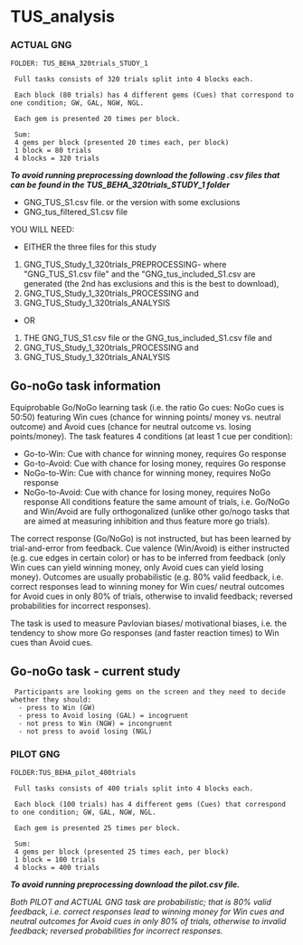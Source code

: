 # TUS_analysis

### ACTUAL GNG 
  
	FOLDER: TUS_BEHA_320trials_STUDY_1

     Full tasks consists of 320 trials split into 4 blocks each.
     
     Each block (80 trials) has 4 different gems (Cues) that correspond to one condition; GW, GAL, NGW, NGL. 
     
     Each gem is presented 20 times per block.
     
     Sum:
     4 gems per block (presented 20 times each, per block)
     1 block = 80 trials
     4 blocks = 320 trials
   
***To avoid running preprocessing download the following .csv files that can be found in the TUS_BEHA_320trials_STUDY_1 folder***
- GNG_TUS_S1.csv file.  or the version with some exclusions
- GNG_tus_filtered_S1.csv file


YOU WILL NEED: 

- EITHER 
the three files for this study 
1. GNG_TUS_Study_1_320trials_PREPROCESSING- where "GNG_TUS_S1.csv file" and the "GNG_tus_included_S1.csv are generated (the 2nd has exclusions and this is the best to download), 
2. GNG_TUS_Study_1_320trials_PROCESSING and 
3. GNG_TUS_Study_1_320trials_ANALYSIS 


- OR
1. THE GNG_TUS_S1.csv file  or the GNG_tus_included_S1.csv file and 
2. GNG_TUS_Study_1_320trials_PROCESSING and 
3. GNG_TUS_Study_1_320trials_ANALYSIS 



## Go-noGo task information
     
Equiprobable Go/NoGo learning task (i.e. the ratio Go cues: NoGo cues is 50:50) featuring Win cues (chance for winning points/ money vs. neutral outcome) and Avoid cues (chance for neutral outcome vs. losing points/money).
The task features 4 conditions (at least 1 cue per condition):
- Go-to-Win: Cue with chance for winning money, requires Go response
- Go-to-Avoid: Cue with chance for losing money, requires Go response
- NoGo-to-Win: Cue with chance for winning money, requires NoGo response
- NoGo-to-Avoid: Cue with chance for losing money, requires NoGo response
All conditions feature the same amount of trials, i.e. Go/NoGo and Win/Avoid are fully orthogonalized (unlike other go/nogo tasks that are aimed at measuring inhibition and thus feature more go trials).

The correct response (Go/NoGo) is not instructed, but has been learned by trial-and-error from feedback.
Cue valence (Win/Avoid) is either instructed (e.g. cue edges in certain color) or has to be inferred from feedback (only Win cues can yield winning money, only Avoid cues can yield losing money).
Outcomes are usually probabilistic (e.g. 80% valid feedback, i.e. correct responses lead to winning money for Win cues/ neutral outcomes for Avoid cues in only 80% of trials, otherwise to invalid feedback; reversed probabilities for incorrect responses).

The task is used to measure Pavlovian biases/ motivational biases, i.e. the tendency to show more Go responses (and faster reaction times) to Win cues than Avoid cues.


## Go-noGo task - current study

     Participants are looking gems on the screen and they need to decide whether they should:
      - press to Win (GW)
      - press to Avoid losing (GAL) = incogruent
      - not press to Win (NGW) = incongruent
      - not press to avoid losing (NGL)
      

      
### PILOT GNG 
    FOLDER:TUS_BEHA_pilot_400trials
     
     Full tasks consists of 400 trials split into 4 blocks each.
     
     Each block (100 trials) has 4 different gems (Cues) that correspond to one condition; GW, GAL, NGW, NGL. 
     
     Each gem is presented 25 times per block.
     
     Sum:
     4 gems per block (presented 25 times each, per block)
     1 block = 100 trials
     4 blocks = 400 trials  
     
***To avoid running preprocessing download the pilot.csv file.***




*Both PILOT and ACTUAL GNG task are probabilistic; that is 80% valid feedback, i.e. correct responses lead to winning money for Win cues and neutral outcomes for Avoid cues in only 80% of trials, 
otherwise to invalid feedback; reversed probabilities for incorrect responses.*






